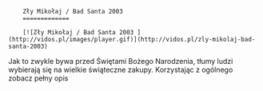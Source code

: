 
        Zły Mikołaj / Bad Santa 2003 
        =============
        
        [![Zły Mikołaj / Bad Santa 2003 ](http://vidos.pl/images/player.gif)](http://vidos.pl/zly-mikolaj-bad-santa-2003)
        
        
 Jak to zwykle bywa przed Świętami Bożego Narodzenia, tłumy ludzi wybierają się na wielkie świąteczne zakupy. Korzystając z ogólnego zobacz pełny opis
    